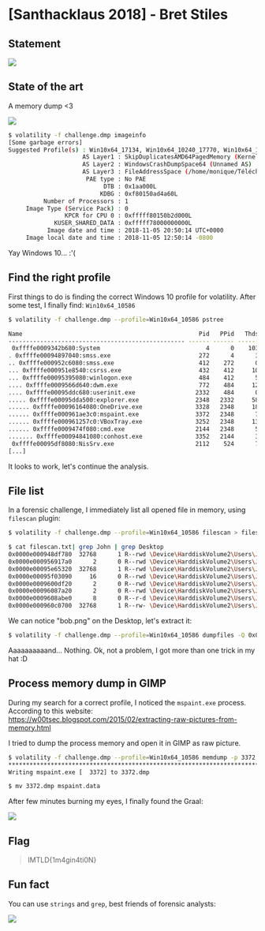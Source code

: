 # [Santhacklaus 2018] - Bret Stiles



## Statement


![](/lib/images/writeups/2018_santhacklaus/bretstiles/statement_bretstiles.png)


## State of the art

A memory dump <3


![](https://media.giphy.com/media/8g63zqQ5RPt60/giphy.gif)


```bash
$ volatility -f challenge.dmp imageinfo
[Some garbage errors]
Suggested Profile(s) : Win10x64_17134, Win10x64_10240_17770, Win10x64_14393, Win10x64_10586, Win10x64, Win2016x64_14393, Win10x64_16299, Win10x64_15063 (Instantiated with Win10x64_15063)
                     AS Layer1 : SkipDuplicatesAMD64PagedMemory (Kernel AS)
                     AS Layer2 : WindowsCrashDumpSpace64 (Unnamed AS)
                     AS Layer3 : FileAddressSpace (/home/monique/Téléchargements/bretstiles/challenge.dmp)
                      PAE type : No PAE
                           DTB : 0x1aa000L
                          KDBG : 0xf80150ad4a60L
          Number of Processors : 1
     Image Type (Service Pack) : 0
                KPCR for CPU 0 : 0xfffff80150b2d000L
             KUSER_SHARED_DATA : 0xfffff78000000000L
           Image date and time : 2018-11-05 20:50:14 UTC+0000
     Image local date and time : 2018-11-05 12:50:14 -0800
```

Yay Windows 10... :'(

## Find the right profile

First things to do is finding the correct Windows 10 profile for volatility. After some test, I finally find: `Win10x64_10586`

```bash
$ volatility -f challenge.dmp --profile=Win10x64_10586 pstree

Name                                                  Pid   PPid   Thds   Hnds Time
-------------------------------------------------- ------ ------ ------ ------ ----
 0xffffe0009342b680:System                              4      0    103      0 2018-11-05 20:47:01 UTC+0000
. 0xffffe00094897040:smss.exe                         272      4      3      0 2018-11-05 20:47:01 UTC+0000
.. 0xffffe000952c6080:smss.exe                        412    272      0 ------ 2018-11-05 20:47:08 UTC+0000
... 0xffffe000951e8540:csrss.exe                      432    412     10      0 2018-11-05 20:47:08 UTC+0000
... 0xffffe00095395080:winlogon.exe                   484    412      5      0 2018-11-05 20:47:08 UTC+0000
.... 0xffffe0009566d640:dwm.exe                       772    484     12      0 2018-11-05 20:47:09 UTC+0000
.... 0xffffe00095ddc680:userinit.exe                 2332    484      0 ------ 2018-11-05 20:47:33 UTC+0000
..... 0xffffe00095dda500:explorer.exe                2348   2332     58      0 2018-11-05 20:47:33 UTC+0000
...... 0xffffe00096164080:OneDrive.exe               3328   2348     18      0 2018-11-05 20:47:53 UTC+0000
...... 0xffffe000961ae3c0:mspaint.exe                3372   2348      7      0 2018-11-05 20:47:56 UTC+0000
...... 0xffffe000961257c0:VBoxTray.exe               3252   2348     13      0 2018-11-05 20:47:52 UTC+0000
...... 0xffffe0009474f080:cmd.exe                    2144   2348      5      0 2018-11-05 20:50:05 UTC+0000
....... 0xffffe00094841080:conhost.exe               3352   2144      3      0 2018-11-05 20:50:05 UTC+0000
 0xffffe00095df8080:NisSrv.exe                       2112    524      7      0 2018-11-05 20:47:30 UTC+0000
[...]
```

It looks to work, let's continue the analysis.

## File list

In a forensic challenge, I immediately list all opened file in memory, using `filescan` plugin:

```bash
$ volatility -f challenge.dmp --profile=Win10x64_10586 filescan > filescan.txt 

$ cat filescan.txt| grep John | grep Desktop
0x0000e000948df780  32768      1 R--rwd \Device\HarddiskVolume2\Users\John\Desktop
0x0000e000956917a0      2      0 R--rwd \Device\HarddiskVolume2\Users\John\AppData\Roaming\Microsoft\Windows\Start Menu\Programs\System Tools\Desktop.ini
0x0000e00095e65320  32768      1 R--rwd \Device\HarddiskVolume2\Users\John\Desktop
0x0000e00095f03090     16      0 R--rwd \Device\HarddiskVolume2\Users\John\Desktop\desktop.ini
0x0000e0009600df20      2      0 R--rwd \Device\HarddiskVolume2\Users\John\AppData\Roaming\Microsoft\Windows\Start Menu\Programs\Accessories\Desktop.ini
0x0000e00096087a20      2      0 R--rwd \Device\HarddiskVolume2\Users\John\AppData\Roaming\Microsoft\Windows\SendTo\Desktop.ini
0x0000e0009608abe0      8      0 R--r-d \Device\HarddiskVolume2\Users\John\Desktop\bob.png
0x0000e000960c0700  32768      1 R--rw- \Device\HarddiskVolume2\Users\John\Desktop
```

We can notice "bob.png" on the Desktop, let's extract it:

```bash
$ volatility -f challenge.dmp --profile=Win10x64_10586 dumpfiles -Q 0x0000e000960c0700 -D .
```

Aaaaaaaaaand... Nothing. Ok, not a problem, I got more than one trick in my hat :D

## Process memory dump in GIMP

During my search for a correct profile, I noticed the `mspaint.exe` process. According to this website: https://w00tsec.blogspot.com/2015/02/extracting-raw-pictures-from-memory.html

I tried to dump the process memory and open it in GIMP as raw picture.

```bash
$ volatility -f challenge.dmp --profile=Win10x64_10586 memdump -p 3372 -D .
************************************************************************
Writing mspaint.exe [  3372] to 3372.dmp

$ mv 3372.dmp mspaint.data
```

After few minutes burning my eyes, I finally found the Graal:


![](/lib/images/writeups/2018_santhacklaus/bretstiles/bret_1.png)


## Flag

> IMTLD{1m4gin4ti0N}

## Fun fact

You can use `strings` and `grep`, best friends of forensic analysts:


![](/lib/images/writeups/2018_santhacklaus/bretstiles/bret_2.png)

